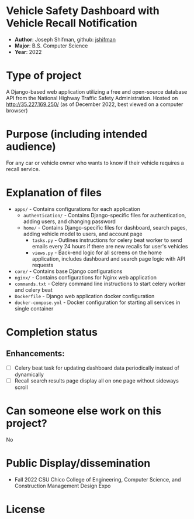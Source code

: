# Vehicle Safety Dashboard with Vehicle Recall Notification
* **Author**: Joseph Shifman, github: [jshifman](https://github.com/jshifman)
* **Major**: B.S. Computer Science
* **Year**: 2022

# Type of project
A Django-based web application utilizing a free and open-source database API from the National Highway Traffic Safety Administration.
Hosted on http://35.227.169.250/ (as of December 2022, best viewed on a computer browser)

# Purpose (including intended audience)
For any car or vehicle owner who wants to know if their vehicle requires a recall service.

# Explanation of files

* `apps/` - Contains configurations for each application
    - `authentication/` - Contains Django-specific files for authentication, adding users, and changing password
    - `home/` - Contains Django-specific files for dashboard, search pages, adding vehicle model to users, and account page
        - `tasks.py` - Outlines instructions for celery beat worker to send emails every 24 hours if there are new recalls for user's vehicles
        - `views.py` - Back-end logic for all screens on the home application, includes dashboard and search page logic with API requests
* `core/` - Contains base Django configurations
* `nginx/` - Contains configurations for Nginx web application
* `commands.txt` - Celery command line instructions to start celery worker and celery beat
* `Dockerfile` - Django web application docker configuration
* `docker-compose.yml` - Docker configuration for starting all services in single container

# Completion status

## Enhancements:

- [ ] Celery beat task for updating dashboard data periodically instead of dynamically
- [ ] Recall search results page display all on one page without sideways scroll

# Can someone else work on this project?
No

# Public Display/dissemination
- Fall 2022 CSU Chico College of Engineering, Computer Science, and Construction Management Design Expo

# License
